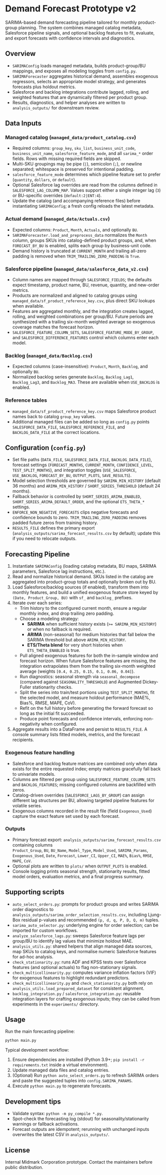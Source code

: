 # Demand Forecast Prototype v2

SARIMA-based demand forecasting pipeline tailored for monthly product-group planning. The system combines managed catalog metadata, Salesforce pipeline signals, and optional backlog features to fit, evaluate, and export forecasts with confidence intervals and diagnostics.

## Overview
- `SARIMAConfig` loads managed metadata, builds product-group/BU mappings, and exposes all modeling toggles from `config.py`.
- `SARIMAForecaster` aggregates historical demand, assembles exogenous regressors, selects an appropriate model strategy, and generates forecasts plus holdout metrics.
- Salesforce and backlog integrations contribute lagged, rolling, and weighted features that are dynamically filtered per product group.
- Results, diagnostics, and helper analyses are written to `analysis_outputs/` for downstream review.

## Data Inputs
### Managed catalog (`managed_data/product_catalog.csv`)
- Required columns: `group_key`, `sku_list`, `business_unit_code`, `business_unit_name`, `salesforce_feature_mode`, and all `sarima_*` order fields. Rows with missing required fields are skipped.
- Multi-SKU groupings may be pipe (`|`), semicolon (`;`), or newline separated; whitespace is preserved for intentional padding.
- `salesforce_feature_mode` determines which pipeline feature set to prefer (`quantity`, `dollars`, or `default`).
- Optional Salesforce lag overrides are read from the columns defined in `SALESFORCE_LAG_COLUMN_MAP`. Values support either a single integer lag (`3`) or BU-specific overrides (`default:2|ENT:4`).
- Update the catalog (and accompanying reference files) before instantiating `SARIMAConfig`; a fresh config reloads the latest metadata.

### Actual demand (`managed_data/Actuals.csv`)
- Expected columns: `Product`, `Month`, `Actuals`, and optionally `BU`.
- `SARIMAForecaster.load_and_preprocess_data` normalizes the `Month` column, groups SKUs into catalog-defined product groups, and, when `FORECAST_BY_BU` is enabled, splits each group by business-unit code.
- Demand history is truncated at `CURRENT_MONTH` and trailing all-zero padding is removed when `TRIM_TRAILING_ZERO_PADDING` is `True`.

### Salesforce pipeline (`managed_data/salesforce_data_v2.csv`)
- Column names are mapped through `SALESFORCE_FIELDS`; the defaults expect timestamp, product name, BU, revenue, quantity, and new-order metrics.
- Products are normalized and aligned to catalog groups using `managed_data/sf_product_reference_key.csv`, plus direct SKU lookups when available.
- Features are aggregated monthly, and the integration creates lagged, rolling, and weighted combinations per group/BU. Future periods are synthesized with a trailing six-month weighted average so exogenous coverage matches the forecast horizon.
- `SALESFORCE_FEATURE_COLUMN_SETS`, `SALESFORCE_FEATURE_MODE_BY_GROUP`, and `SALESFORCE_DIFFERENCE_FEATURES` control which columns enter each model.

### Backlog (`managed_data/Backlog.csv`)
- Expected columns (case-insensitive): `Product`, `Month`, `Backlog`, and optionally `BU`.
- Normalized backlog series generate `Backlog`, `Backlog_Lag1`, `Backlog_Lag3`, and `Backlog_MA3`. These are available when `USE_BACKLOG` is enabled.

### Reference tables
- `managed_data/sf_product_reference_key.csv` maps Salesforce product names back to catalog `group_key` values.
- Additional managed files can be added so long as `config.py` points `SALESFORCE_DATA_FILE`, `SALESFORCE_REFERENCE_FILE`, and `BACKLOG_DATA_FILE` at the correct locations.

## Configuration (`config.py`)
- Set file paths (`DATA_FILE`, `SALESFORCE_DATA_FILE`, `BACKLOG_DATA_FILE`), forecast settings (`FORECAST_MONTHS`, `CURRENT_MONTH`, `CONFIDENCE_LEVEL`, `TEST_SPLIT_MONTHS`), and integration toggles (`USE_SALESFORCE`, `USE_BACKLOG`, `FORECAST_BY_BU`, `OUTPUT_PLOTS`, `SAVE_RESULTS`).
- Model selection thresholds are governed by `SARIMA_MIN_HISTORY` (default 36 months) and `ARIMA_MIN_HISTORY` / `SHORT_SERIES_THRESHOLD` (default 24 months).
- Fallback behavior is controlled by `SHORT_SERIES_ARIMA_ENABLED`, `SHORT_SERIES_ARIMA_DEFAULT_ORDER`, and the optional `ETS_THETA_*` settings.
- `ENFORCE_NON_NEGATIVE_FORECASTS` clips negative forecasts and confidence bounds to zero. `TRIM_TRAILING_ZERO_PADDING` removes padded future zeros from training history.
- `RESULTS_FILE` defines the primary export (`analysis_outputs/sarima_forecast_results.csv` by default); update this if you need to relocate outputs.

## Forecasting Pipeline
1. Instantiate `SARIMAConfig` (loading catalog metadata, BU maps, SARIMA parameters, Salesforce lag instructions, etc.).
2. Read and normalize historical demand. SKUs listed in the catalog are aggregated into product-group totals and optionally broken out by BU.
3. Load Salesforce/backlog sources (if enabled), transform them into monthly features, and build a unified exogenous feature store keyed by `(Date, Product_Group, BU)` with `sf_` and `backlog_` prefixes.
4. Iterate over each series:
   - Trim history to the configured current month, ensure a regular monthly index, and drop trailing zero padding.
   - Choose a modeling strategy:
     - **SARIMA** when sufficient history exists (`>= SARIMA_MIN_HISTORY`) or when no fallback is required.
     - **ARIMA** (non-seasonal) for medium histories that fall below the SARIMA threshold but above `ARIMA_MIN_HISTORY`.
     - **ETS/Theta blend** for very short histories when `ETS_THETA_ENABLED` is true.
   - Pull aligned exogenous features for both the in-sample window and forecast horizon. When future Salesforce features are missing, the integration extrapolates them from the trailing six-month weighted average (weights `[0.4, 0.25, 0.15, 0.1, 0.06, 0.04]`).
   - Run diagnostics: seasonal strength via `seasonal_decompose` (compared against `SEASONALITY_THRESHOLD`) and Augmented Dickey-Fuller stationarity checks.
   - Split the series into train/test portions using `TEST_SPLIT_MONTHS`, fit the selected model, and measure holdout performance (MAE%, Bias%, RMSE, MAPE, CoV).
   - Refit on the full history before generating the forward forecast so long as the initial fit succeeded.
   - Produce point forecasts and confidence intervals, enforcing non-negativity when configured.
5. Aggregate results into a DataFrame and persist to `RESULTS_FILE`. A console summary lists fitted models, metrics, and the forecast recipients.

### Exogenous feature handling
- Salesforce and backlog feature matrices are combined only when data exists for the entire requested index; empty matrices gracefully fall back to univariate models.
- Columns are filtered per group using `SALESFORCE_FEATURE_COLUMN_SETS` and `BACKLOG_FEATURES`; missing configured columns are backfilled with zeros.
- Catalog-driven overrides (`SALESFORCE_LAGS_BY_GROUP`) can assign different lag structures per BU, allowing targeted pipeline features for volatile series.
- Exogenous columns recorded in the result file (field `Exogenous_Used`) capture the exact feature set used by each forecast.

### Outputs
- Primary forecast export: `analysis_outputs/sarima_forecast_results.csv` containing columns  
  `Product_Group`, `BU`, `BU_Name`, `Model_Type`, `Model_Used`, `SARIMA_Params`, `Exogenous_Used`, `Date`, `Forecast`, `Lower_CI`, `Upper_CI`, `MAE%`, `Bias%`, `RMSE`, `MAPE`, `CoV`.
- Optional plots are written to `plots/` when `OUTPUT_PLOTS` is enabled.
- Console logging prints seasonal strength, stationarity results, fitted model orders, evaluation metrics, and a final progress summary.

## Supporting scripts
- `auto_select_orders.py`: prompts for product groups and writes SARIMA order diagnostics to `analysis_outputs/sarima_order_selection_results.csv`, including Ljung-Box residual p-values and recommended `(p, d, q, P, D, Q, m)` tuples.
- `sarima_auto_selector.py`: underlying engine for order selection; can be imported for custom workflows.
- `analyze_salesforce_lags.py`: sweeps Salesforce feature lags per group/BU to identify lag values that minimize holdout MAE.
- `analysis_utils.py`: shared helpers that align managed data sources, map SKUs to catalog keys, and normalise numeric Salesforce features for ad-hoc analysis.
- `check_stationarity.py`: runs ADF and KPSS tests over Salesforce features (and optional actuals) to flag non-stationary signals.
- `check_multicollinearity.py`: computes variance inflation factors (VIF) for exogenous features to highlight redundant predictors.
- `check_multicollinearity.py` and `check_stationarity.py` both rely on `analysis_utils.load_prepared_dataset` for consistent alignment.
- `backlog_integration.py` / `salesforce_integration.py`: reusable integration layers for crafting exogenous inputs; they can be called from experiments in the `experiments/` directory.

## Usage
Run the main forecasting pipeline:

```bash
python main.py
```

Typical development workflow:
1. Ensure dependencies are installed (Python 3.9+; `pip install -r requirements.txt` inside a virtual environment).
2. Update managed data files and catalog entries.
3. (Optional) Run `python auto_select_orders.py` to refresh SARIMA orders and paste the suggested tuples into `config.SARIMA_PARAMS`.
4. Execute `python main.py` to regenerate forecasts.

## Development tips
- Validate syntax: `python -m py_compile *.py`.
- Spot-check the forecasting log (stdout) for seasonality/stationarity warnings or fallback activations.
- Forecast outputs are idempotent; rerunning with unchanged inputs overwrites the latest CSV in `analysis_outputs/`.

## License
Internal Midmark Corporation prototype. Contact the maintainers before public distribution.
